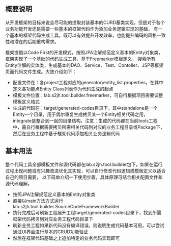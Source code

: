 ## 概要说明

从开发框架的目标来说会尽可能的提取封装基本的CURD基类实现，但是对于各个业务功能开发还是需要一些基本的框架代码作为添加业务逻辑实现的基础，
有一个基本的框架代码生成工具，既可以有效提升开发效率，也能提升编码的风格一致性和潜在的后期重构需求。

框架提倡以Code First的开发模式，按照JPA注解规范定义基本的Entity对象类，框架实现了一个基础的代码生成工具，基于Freemarker模板定义，
搜索所有Entity注解的实体类，生成基本的DAO、Service、Test、Contoller、JSP等框架页面代码文件生成。大致介绍如下：

* 配置文件在：各project工程对应的generator\entity_list.properties，在其中定义各功能点Entity Class列表作为代码生成的起点
* 模板文件位置：lab.s2jh.tool.builder.freemarker，可自行根据项目需要调整模板定义格式
* 生成的代码在：target/generated-codes目录下，其中standalone是一个Entity一个目录，用于偶尔重复生成拷贝某一个Entity相关代码之用，integrate是整合到一起的目录结构。注意：生成的代码都在当前tools工程中，需自行根据需要拷贝所需相关代码到对应的业务工程目录或Package下，然后在业务工程中基于框架代码添加相关业务逻辑代码

## 基本用法

整个代码工具全部模板文件和源代码都在lab.s2jh.tool.builder包下，如果在运行过程出现问题或有兴趣改进优化其实现，可以自行修改代码逻辑或模板定义以适合自己的项目需要，
以下简单介绍一下使用步骤，具体原理可结合相关配置文件和源代码理解。

* 按照JPA注解规范定义基本的Entity对象类
* 直接以main方法方式运行lab.s2jh.tool.builder.SourceCodeFrameworkBuilder
* 执行完成后可刷新工程展开工程target/generated-codes目录下，找到所需框架代码拷贝到对应业务工程代码目录下
* 刷新业务工程如果新代码没有编译错误，则说明生成代码基本可用，可以尝试通过UI界面进行基本的CRUD功能验证
* 然后在框架代码基础之上追加特定的业务代码实现即可